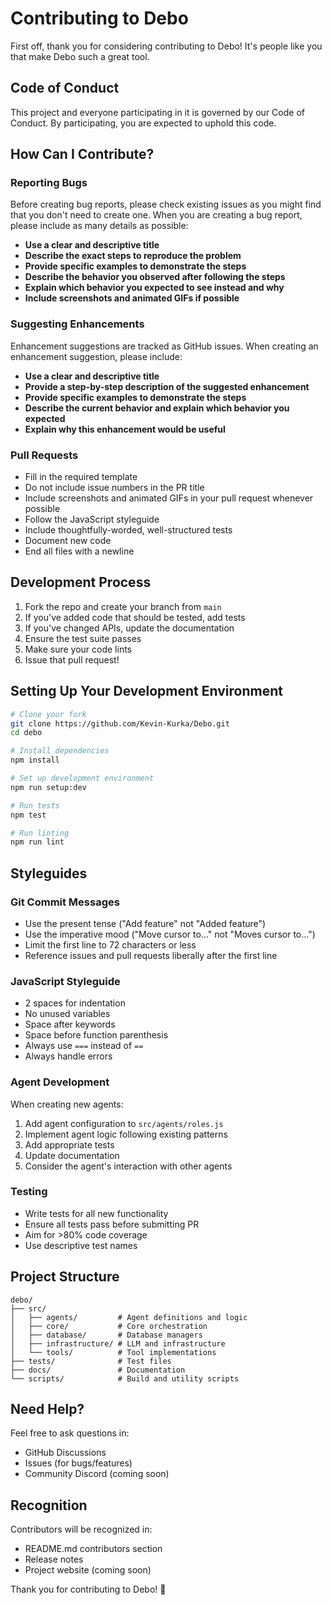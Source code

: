 # Contributing to Debo

First off, thank you for considering contributing to Debo! It's people like you that make Debo such a great tool.

## Code of Conduct

This project and everyone participating in it is governed by our Code of Conduct. By participating, you are expected to uphold this code.

## How Can I Contribute?

### Reporting Bugs

Before creating bug reports, please check existing issues as you might find that you don't need to create one. When you are creating a bug report, please include as many details as possible:

* **Use a clear and descriptive title**
* **Describe the exact steps to reproduce the problem**
* **Provide specific examples to demonstrate the steps**
* **Describe the behavior you observed after following the steps**
* **Explain which behavior you expected to see instead and why**
* **Include screenshots and animated GIFs if possible**

### Suggesting Enhancements

Enhancement suggestions are tracked as GitHub issues. When creating an enhancement suggestion, please include:

* **Use a clear and descriptive title**
* **Provide a step-by-step description of the suggested enhancement**
* **Provide specific examples to demonstrate the steps**
* **Describe the current behavior and explain which behavior you expected**
* **Explain why this enhancement would be useful**

### Pull Requests

* Fill in the required template
* Do not include issue numbers in the PR title
* Include screenshots and animated GIFs in your pull request whenever possible
* Follow the JavaScript styleguide
* Include thoughtfully-worded, well-structured tests
* Document new code
* End all files with a newline

## Development Process

1. Fork the repo and create your branch from `main`
2. If you've added code that should be tested, add tests
3. If you've changed APIs, update the documentation
4. Ensure the test suite passes
5. Make sure your code lints
6. Issue that pull request!

## Setting Up Your Development Environment

```bash
# Clone your fork
git clone https://github.com/Kevin-Kurka/Debo.git
cd debo

# Install dependencies
npm install

# Set up development environment
npm run setup:dev

# Run tests
npm test

# Run linting
npm run lint
```

## Styleguides

### Git Commit Messages

* Use the present tense ("Add feature" not "Added feature")
* Use the imperative mood ("Move cursor to..." not "Moves cursor to...")
* Limit the first line to 72 characters or less
* Reference issues and pull requests liberally after the first line

### JavaScript Styleguide

* 2 spaces for indentation
* No unused variables
* Space after keywords
* Space before function parenthesis
* Always use `===` instead of `==`
* Always handle errors

### Agent Development

When creating new agents:

1. Add agent configuration to `src/agents/roles.js`
2. Implement agent logic following existing patterns
3. Add appropriate tests
4. Update documentation
5. Consider the agent's interaction with other agents

### Testing

* Write tests for all new functionality
* Ensure all tests pass before submitting PR
* Aim for >80% code coverage
* Use descriptive test names

## Project Structure

```
debo/
├── src/
│   ├── agents/         # Agent definitions and logic
│   ├── core/           # Core orchestration
│   ├── database/       # Database managers
│   ├── infrastructure/ # LLM and infrastructure
│   └── tools/          # Tool implementations
├── tests/              # Test files
├── docs/               # Documentation
└── scripts/            # Build and utility scripts
```

## Need Help?

Feel free to ask questions in:
* GitHub Discussions
* Issues (for bugs/features)
* Community Discord (coming soon)

## Recognition

Contributors will be recognized in:
* README.md contributors section
* Release notes
* Project website (coming soon)

Thank you for contributing to Debo! 🎉